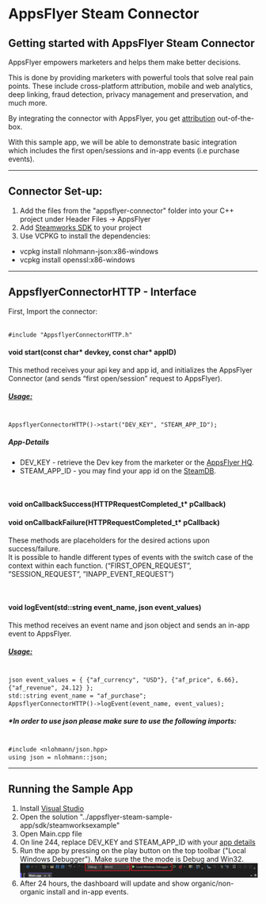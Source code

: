 # AppsFlyer Steam Connector

## **Getting started with AppsFlyer Steam Connector**

AppsFlyer empowers marketers and helps them make better decisions.

This is done by providing marketers with powerful tools that solve real pain points. These include cross-platform attribution, mobile and web analytics, deep linking, fraud detection, privacy management and preservation, and much more.

By integrating the connector with AppsFlyer, you get [attribution](https://support.appsflyer.com/hc/en-us/articles/207447053) out-of-the-box. 

With this sample app, we will be able to demonstrate basic integration which includes the first open/sessions and in-app events (i.e purchase events).

<hr/>

## **Connector Set-up:**



1. Add the files from the "appsflyer-connector" folder into your C++ project under Header Files -> AppsFlyer
2. Add [Steamworks SDK](https://partner.steamgames.com/doc/sdk) to your project
3. Use VCPKG to install the dependencies:
* vcpkg install nlohmann-json:x86-windows
* vcpkg install openssl:x86-windows

<hr/>

## **AppsflyerConnectorHTTP - Interface**

First, Import the connector: 
<pre><code>
#include "AppsflyerConnectorHTTP.h"
</code></pre>

#### void **start**(const char* **devkey**, const char* **appID**)

This method receives your api key and app id, and initializes the AppsFlyer Connector (and sends “first open/session” request to AppsFlyer).

##### <span style="text-decoration:underline;">Usage:</span>

<pre><code>
AppsflyerConnectorHTTP()->start("DEV_KEY", "STEAM_APP_ID");
</code></pre>

##### App-Details

* DEV_KEY - retrieve the Dev key from the marketer or the [AppsFlyer HQ](https://support.appsflyer.com/hc/en-us/articles/211719806-App-settings-#general-app-settings).
* STEAM_APP_ID - you may find your app id on the [SteamDB](https://steamdb.info/apps/).

<br/>

#### void **onCallbackSuccess**(HTTPRequestCompleted_t* **pCallback**) 
#### void **onCallbackFailure**(HTTPRequestCompleted_t* **pCallback**)

These methods are placeholders for the desired actions upon success/failure. \
It is possible to handle different types of events with the switch case of the context within each function. (“FIRST_OPEN_REQUEST”, ”SESSION_REQUEST”, ”INAPP_EVENT_REQUEST”)

<br/>

#### void **logEvent**(std::string **event_name**, json **event_values**)

This method receives an event name and json object and sends an in-app event to AppsFlyer.


##### <span style="text-decoration:underline;">Usage:</span>

<pre><code>
json event_values = { {"af_currency", "USD"}, {"af_price", 6.66}, {"af_revenue", 24.12} };
std::string event_name = "af_purchase";
AppsflyerConnectorHTTP()->logEvent(event_name, event_values);
</code></pre>

##### *In order to use json please make sure to use the following imports:

<pre><code>
#include &lt;nlohmann/json.hpp>
using json = nlohmann::json;
</code></pre>


<hr>

## Running the Sample App 

1. Install [Visual Studio ](https://visualstudio.microsoft.com/)
2. Open the solution "../appsflyer-steam-sample-app/sdk/steamworksexample"
3. Open Main.cpp file
4. On line 244, replace DEV_KEY and STEAM_APP_ID with your [app details](#App-Details)
5. Run the app by pressing on the play button on the top toolbar ("Local Windows Debugger"). Make sure the the mode is Debug and Win32.
![Visual Studio Toolbar Image](images/vs-run.PNG?raw=true "Visual Studio Toolbar Image")
6. After 24 hours, the dashboard will update and show organic/non-organic install and in-app events.
